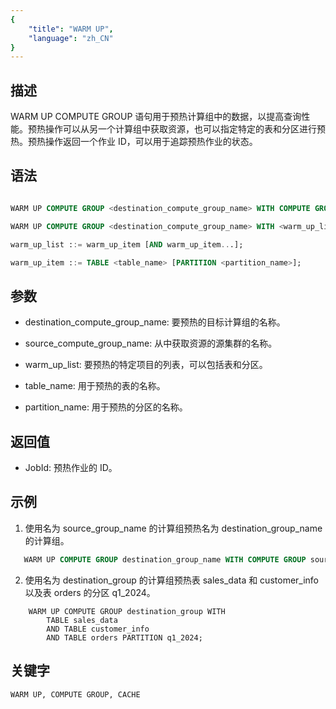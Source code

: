 ```yaml
---
{
    "title": "WARM UP",
    "language": "zh_CN"
}
---
```


<!--
Licensed to the Apache Software Foundation (ASF) under one
or more contributor license agreements.  See the NOTICE file
distributed with this work for additional information
regarding copyright ownership.  The ASF licenses this file
to you under the Apache License, Version 2.0 (the
"License"); you may not use this file except in compliance
with the License.  You may obtain a copy of the License at

  http://www.apache.org/licenses/LICENSE-2.0

Unless required by applicable law or agreed to in writing,
software distributed under the License is distributed on an
"AS IS" BASIS, WITHOUT WARRANTIES OR CONDITIONS OF ANY
KIND, either express or implied.  See the License for the
specific language governing permissions and limitations
under the License.
-->

## 描述

WARM UP COMPUTE GROUP 语句用于预热计算组中的数据，以提高查询性能。预热操作可以从另一个计算组中获取资源，也可以指定特定的表和分区进行预热。预热操作返回一个作业 ID，可以用于追踪预热作业的状态。

## 语法

```sql

WARM UP COMPUTE GROUP <destination_compute_group_name> WITH COMPUTE GROUP <source_compute_group_name> FORCE;

WARM UP COMPUTE GROUP <destination_compute_group_name> WITH <warm_up_list>;

warm_up_list ::= warm_up_item [AND warm_up_item...];

warm_up_item ::= TABLE <table_name> [PARTITION <partition_name>];

```

## 参数

* destination_compute_group_name: 要预热的目标计算组的名称。

* source_compute_group_name: 从中获取资源的源集群的名称。

* warm_up_list: 要预热的特定项目的列表，可以包括表和分区。

* table_name: 用于预热的表的名称。

* partition_name: 用于预热的分区的名称。

## 返回值

* JobId: 预热作业的 ID。

## 示例

1. 使用名为 source_group_name 的计算组预热名为 destination_group_name 的计算组。

```sql
   WARM UP COMPUTE GROUP destination_group_name WITH COMPUTE GROUP source_group_name;

```

2. 使用名为 destination_group 的计算组预热表 sales_data 和 customer_info 以及表 orders 的分区 q1_2024。

```
    WARM UP COMPUTE GROUP destination_group WITH 
        TABLE sales_data 
        AND TABLE customer_info 
        AND TABLE orders PARTITION q1_2024;

```

## 关键字

    WARM UP, COMPUTE GROUP, CACHE
